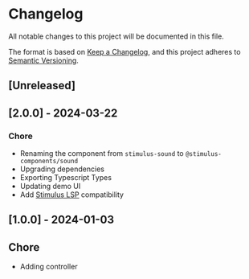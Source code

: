 # Changelog

All notable changes to this project will be documented in this file.

The format is based on [Keep a Changelog](https://keepachangelog.com/en/1.0.0/),
and this project adheres to [Semantic Versioning](https://semver.org/spec/v2.0.0.html).

## [Unreleased]

## [2.0.0] - 2024-03-22

### Chore

- Renaming the component from `stimulus-sound` to `@stimulus-components/sound`
- Upgrading dependencies
- Exporting Typescript Types
- Updating demo UI
- Add [Stimulus LSP](https://github.com/marcoroth/stimulus-lsp) compatibility

## [1.0.0] - 2024-01-03

## Chore

- Adding controller
